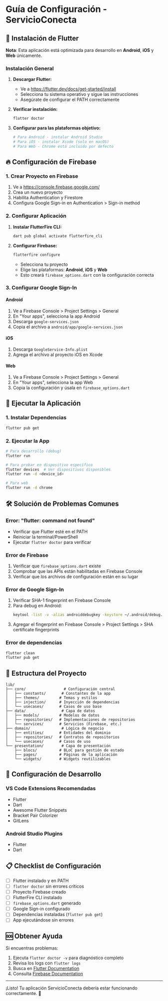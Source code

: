 # Guía de Configuración - ServicioConecta

## 🚀 Instalación de Flutter

**Nota**: Esta aplicación está optimizada para desarrollo en **Android**, **iOS** y **Web** únicamente.

### Instalación General

1. **Descargar Flutter:**
   - Ve a https://flutter.dev/docs/get-started/install
   - Selecciona tu sistema operativo y sigue las instrucciones
   - Asegúrate de configurar el PATH correctamente

2. **Verificar instalación:**
   ```bash
   flutter doctor
   ```

3. **Configurar para las plataformas objetivo:**
   ```bash
   # Para Android - instalar Android Studio
   # Para iOS - instalar Xcode (solo en macOS)
   # Para Web - Chrome está incluido por defecto
   ```

## 🔥 Configuración de Firebase

### 1. Crear Proyecto en Firebase

1. Ve a https://console.firebase.google.com/
2. Crea un nuevo proyecto
3. Habilita Authentication y Firestore
4. Configura Google Sign-in en Authentication > Sign-in method

### 2. Configurar Aplicación

1. **Instalar FlutterFire CLI:**
   ```bash
   dart pub global activate flutterfire_cli
   ```

2. **Configurar Firebase:**
   ```bash
   flutterfire configure
   ```
   - Selecciona tu proyecto
   - Elige las plataformas: **Android**, **iOS** y **Web**
   - Esto creará `firebase_options.dart` con la configuración correcta

### 3. Configurar Google Sign-In

#### Android
1. Ve a Firebase Console > Project Settings > General
2. En "Your apps", selecciona la app Android
3. Descarga `google-services.json`
4. Copia el archivo a `android/app/google-services.json`

#### iOS
1. Descarga `GoogleService-Info.plist`
2. Agrega el archivo al proyecto iOS en Xcode

#### Web
1. Ve a Firebase Console > Project Settings > General
2. En "Your apps", selecciona la app Web
3. Copia la configuración y úsala en `firebase_options.dart`

## 📱 Ejecutar la Aplicación

### 1. Instalar Dependencias
```bash
flutter pub get
```

### 2. Ejecutar la App
```bash
# Para desarrollo (debug)
flutter run

# Para probar en dispositivo específico
flutter devices  # Ver dispositivos disponibles
flutter run -d <device_id>

# Para web
flutter run -d chrome
```

## 🛠️ Solución de Problemas Comunes

### Error: "flutter: command not found"
- Verificar que Flutter esté en el PATH
- Reiniciar la terminal/PowerShell
- Ejecutar `flutter doctor` para verificar

### Error de Firebase
1. Verificar que `firebase_options.dart` existe
2. Comprobar que las APIs están habilitadas en Firebase Console
3. Verificar que los archivos de configuración están en su lugar

### Error de Google Sign-In
1. Verificar SHA-1 fingerprint en Firebase Console
2. Para debug en Android:
   ```bash
   keytool -list -v -alias androiddebugkey -keystore ~/.android/debug.keystore
   ```
3. Agregar el fingerprint en Firebase Console > Project Settings > SHA certificate fingerprints

### Error de dependencias
```bash
flutter clean
flutter pub get
```

## 📁 Estructura del Proyecto

```
lib/
├── core/                 # Configuración central
│   ├── constants/       # Constantes de la app
│   ├── themes/         # Temas y estilos
│   ├── injection/      # Inyección de dependencias
│   └── usecases/       # Casos de uso base
├── data/                # Capa de datos
│   ├── models/         # Modelos de datos
│   ├── repositories/   # Implementaciones de repositorios
│   └── services/       # Servicios (Firebase, etc.)
├── domain/              # Lógica de negocio
│   ├── entities/       # Entidades del dominio
│   ├── repositories/   # Contratos de repositorios
│   └── usecases/       # Casos de uso
└── presentation/        # Capa de presentación
    ├── blocs/          # BLoC para gestión de estado
    ├── pages/          # Páginas de la aplicación
    └── widgets/        # Widgets reutilizables
```

## 🔧 Configuración de Desarrollo

### VS Code Extensions Recomendadas
- Flutter
- Dart
- Awesome Flutter Snippets
- Bracket Pair Colorizer
- GitLens

### Android Studio Plugins
- Flutter
- Dart

## 📋 Checklist de Configuración

- [ ] Flutter instalado y en PATH
- [ ] `flutter doctor` sin errores críticos
- [ ] Proyecto Firebase creado
- [ ] FlutterFire CLI instalado
- [ ] `firebase_options.dart` generado
- [ ] Google Sign-in configurado
- [ ] Dependencias instaladas (`flutter pub get`)
- [ ] App ejecutándose sin errores

## 🆘 Obtener Ayuda

Si encuentras problemas:

1. Ejecuta `flutter doctor -v` para diagnóstico completo
2. Revisa los logs con `flutter logs`
3. Busca en [Flutter Documentation](https://flutter.dev/docs)
4. Consulta [Firebase Documentation](https://firebase.google.com/docs)

---

¡Listo! Tu aplicación ServicioConecta debería estar funcionando correctamente. 🎉 